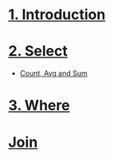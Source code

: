 # [1. Introduction](https://github.com/yangshiteng/StatQuest-Study-Notes/blob/main/SQL/Introduction.md)
# [2. Select](https://github.com/yangshiteng/StatQuest-Study-Notes/blob/main/SQL/select.md)
  * [Count, Avg and Sum]()
# [3. Where](https://github.com/yangshiteng/StatQuest-Study-Notes/blob/main/SQL/where.md)

# [Join](https://github.com/yangshiteng/StatQuest-Study-Notes/blob/main/Notes/SQL_join.md)

